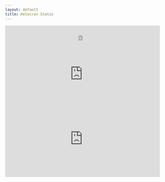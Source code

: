 ```yaml
---
layout: default
title: Holocron Status
---
```


<iframe src="https://grafana.clintcolding.com/d-solo/09NrTVkRk/platform-health?orgId=2&refresh=10s&theme=light&panelId=7" width="100%" height="70" frameborder="0"  style="border-radius:0px;"></iframe>

<iframe src="https://grafana.clintcolding.com/d-solo/09NrTVkRk/platform-health?tab=advanced&orgId=2&refresh=10s&panelId=9&theme=light" width="100%" height="175" frameborder="0" style="border-radius:0px;"></iframe>

<iframe src="https://grafana.clintcolding.com/d-solo/09NrTVkRk/platform-health?orgId=2&refresh=10s&theme=light&panelId=2" width="100%" height="250" frameborder="0" style="border-radius:0px;"></iframe>